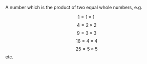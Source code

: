 A number which is the product of two equal whole numbers, e.g.

$$1 = 1 \times 1$$ $$\ 4 = 2 \times 2$$ $$ \ 9 = 3 \times 3$$ $$ \ 16 = 4 \times 4$$ $$\ 25 = 5 \times 5$$ etc.

